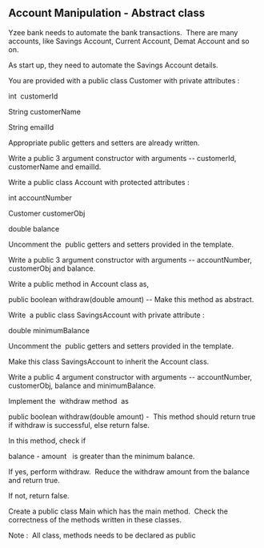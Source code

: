 ## Account Manipulation - Abstract class

Yzee bank needs to automate the bank transactions.  There are many accounts, like Savings Account, Current Account, Demat Account and so on.

As start up, they need to automate the Savings Account details.

You are provided with a public class Customer with private attributes :

int  customerId

String customerName

String emailId

Appropriate public getters and setters are already written.

Write a public 3 argument constructor with arguments -- customerId, customerName and emailId.

Write a public class Account with protected attributes :

int accountNumber

Customer customerObj

double balance

Uncomment the  public getters and setters provided in the template.

Write a public 3 argument constructor with arguments -- accountNumber, customerObj and balance.

Write a public method in Account class as,

public boolean withdraw(double amount) -- Make this method as abstract.

Write  a public class SavingsAccount with private attribute :

double minimumBalance

Uncomment the  public getters and setters provided in the template.

Make this class SavingsAccount to inherit the Account class.

Write a public 4 argument constructor with arguments -- accountNumber, customerObj, balance and minimumBalance.

Implement the  withdraw method  as

public boolean withdraw(double amount) -  This method should return true if withdraw is successful, else return false.

In this method, check if

balance - amount   is greater than the minimum balance.

If yes, perform withdraw.  Reduce the withdraw amount from the balance and return true.

If not, return false.

Create a public class Main which has the main method.  Check the correctness of the methods written in these classes.

Note :  All class, methods needs to be declared as public
